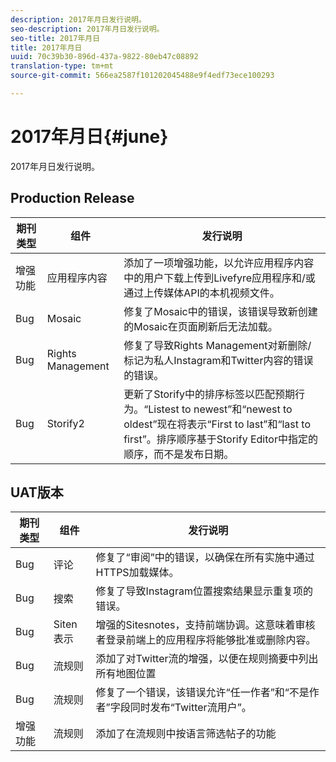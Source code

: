 ```yaml
---
description: 2017年月日发行说明。
seo-description: 2017年月日发行说明。
seo-title: 2017年月日
title: 2017年月日
uuid: 70c39b30-896d-437a-9822-80eb47c08892
translation-type: tm+mt
source-git-commit: 566ea2587f101202045488e9f4edf73ece100293

---
```



# 2017年月日{#june}

2017年月日发行说明。

## Production Release

| **期刊类型** | **组件** | **发行说明** |
|---|---|---|
| 增强功能 | 应用程序内容 | 添加了一项增强功能，以允许应用程序内容中的用户下载上传到Livefyre应用程序和/或通过上传媒体API的本机视频文件。 |
| Bug | Mosaic | 修复了Mosaic中的错误，该错误导致新创建的Mosaic在页面刷新后无法加载。 |
| Bug | Rights Management | 修复了导致Rights Management对新删除/标记为私人Instagram和Twitter内容的错误的错误。 |
| Bug | Storify2 | 更新了Storify中的排序标签以匹配预期行为。“Listest to newest”和“newest to oldest”现在将表示“First to last”和“last to first”。排序顺序基于Storify Editor中指定的顺序，而不是发布日期。 |

## UAT版本

| **期刊类型** | **组件** | **发行说明** |
|---|---|---|
| Bug | 评论 | 修复了“审阅”中的错误，以确保在所有实施中通过HTTPS加载媒体。 |
| Bug | 搜索 | 修复了导致Instagram位置搜索结果显示重复项的错误。 |
| Bug | Siten表示 | 增强的Sitesnotes，支持前端协调。这意味着审核者登录前端上的应用程序将能够批准或删除内容。 |
| Bug | 流规则 | 添加了对Twitter流的增强，以便在规则摘要中列出所有地图位置 |
| Bug | 流规则 | 修复了一个错误，该错误允许“任一作者”和“不是作者”字段同时发布“Twitter流用户”。 |
| 增强功能 | 流规则 | 添加了在流规则中按语言筛选帖子的功能 |


